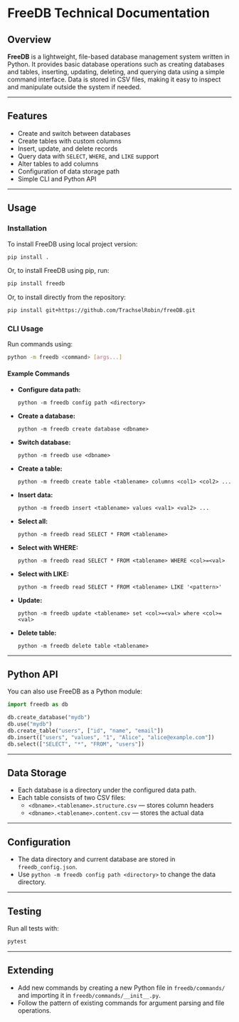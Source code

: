 # FreeDB Technical Documentation

## Overview

**FreeDB** is a lightweight, file-based database management system written in Python. It provides basic database operations such as creating databases and tables, inserting, updating, deleting, and querying data using a simple command interface. Data is stored in CSV files, making it easy to inspect and manipulate outside the system if needed.

---

## Features

- Create and switch between databases
- Create tables with custom columns
- Insert, update, and delete records
- Query data with `SELECT`, `WHERE`, and `LIKE` support
- Alter tables to add columns
- Configuration of data storage path
- Simple CLI and Python API

---

## Usage

### Installation

To install FreeDB using local project version: 

```bash
pip install .
```

Or, to install FreeDB using pip, run:

```bash
pip install freedb
```

Or, to install directly from the repository:

```bash
pip install git+https://github.com/TrachselRobin/freeDB.git
```

### CLI Usage

Run commands using:

```bash
python -m freedb <command> [args...]
```

#### Example Commands

- **Configure data path:**
  ```
  python -m freedb config path <directory>
  ```

- **Create a database:**
  ```
  python -m freedb create database <dbname>
  ```

- **Switch database:**
  ```
  python -m freedb use <dbname>
  ```

- **Create a table:**
  ```
  python -m freedb create table <tablename> columns <col1> <col2> ...
  ```

- **Insert data:**
  ```
  python -m freedb insert <tablename> values <val1> <val2> ...
  ```

- **Select all:**
  ```
  python -m freedb read SELECT * FROM <tablename>
  ```

- **Select with WHERE:**
  ```
  python -m freedb read SELECT * FROM <tablename> WHERE <col>=<val>
  ```

- **Select with LIKE:**
  ```
  python -m freedb read SELECT * FROM <tablename> LIKE '<pattern>'
  ```

- **Update:**
  ```
  python -m freedb update <tablename> set <col>=<val> where <col>=<val>
  ```

- **Delete table:**
  ```
  python -m freedb delete table <tablename>
  ```

---

## Python API

You can also use FreeDB as a Python module:

```python
import freedb as db

db.create_database("mydb")
db.use("mydb")
db.create_table("users", ["id", "name", "email"])
db.insert(["users", "values", "1", "Alice", "alice@example.com"])
db.select(["SELECT", "*", "FROM", "users"])
```

---

## Data Storage

- Each database is a directory under the configured data path.
- Each table consists of two CSV files:
  - `<dbname>.<tablename>.structure.csv` — stores column headers
  - `<dbname>.<tablename>.content.csv` — stores the actual data

---

## Configuration

- The data directory and current database are stored in `freedb_config.json`.
- Use `python -m freedb config path <directory>` to change the data directory.

---

## Testing

Run all tests with:

```bash
pytest
```

---

## Extending

- Add new commands by creating a new Python file in `freedb/commands/` and importing it in `freedb/commands/__init__.py`.
- Follow the pattern of existing commands for argument parsing and file operations.


